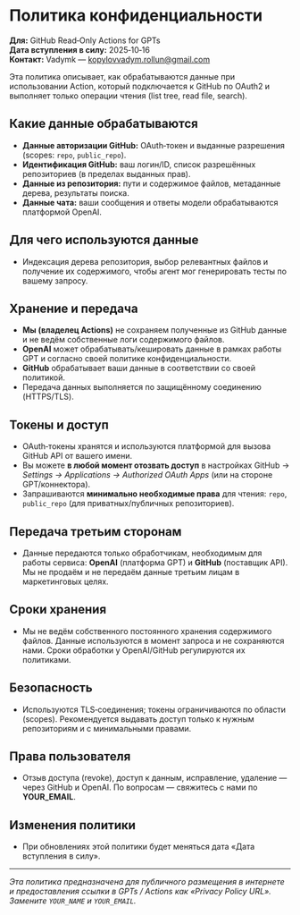 # Политика конфиденциальности
**Для:** GitHub Read‑Only Actions for GPTs  
**Дата вступления в силу:** 2025‑10‑16  
**Контакт:** Vadymk — kopylovvadym.rollun@gmail.com

Эта политика описывает, как обрабатываются данные при использовании Action, который подключается к GitHub по OAuth2 и выполняет только операции чтения (list tree, read file, search).

## Какие данные обрабатываются
- **Данные авторизации GitHub:** OAuth‑токен и выданные разрешения (scopes: `repo`, `public_repo`).  
- **Идентификация GitHub:** ваш логин/ID, список разрешённых репозиториев (в пределах выданных прав).  
- **Данные из репозитория:** пути и содержимое файлов, метаданные дерева, результаты поиска.  
- **Данные чата:** ваши сообщения и ответы модели обрабатываются платформой OpenAI.

## Для чего используются данные
- Индексация дерева репозитория, выбор релевантных файлов и получение их содержимого, чтобы агент мог генерировать тесты по вашему запросу.

## Хранение и передача
- **Мы (владелец Actions)** не сохраняем полученные из GitHub данные и не ведём собственные логи содержимого файлов.  
- **OpenAI** может обрабатывать/кешировать данные в рамках работы GPT и согласно своей политике конфиденциальности.  
- **GitHub** обрабатывает ваши данные в соответствии со своей политикой.  
- Передача данных выполняется по защищённому соединению (HTTPS/TLS).

## Токены и доступ
- OAuth‑токены хранятся и используются платформой для вызова GitHub API от вашего имени.  
- Вы можете **в любой момент отозвать доступ** в настройках GitHub → *Settings → Applications → Authorized OAuth Apps* (или на стороне GPT/коннектора).  
- Запрашиваются **минимально необходимые права** для чтения: `repo`, `public_repo` (для приватных/публичных репозиториев).

## Передача третьим сторонам
- Данные передаются только обработчикам, необходимым для работы сервиса: **OpenAI** (платформа GPT) и **GitHub** (поставщик API). Мы не продаём и не передаём данные третьим лицам в маркетинговых целях.

## Сроки хранения
- Мы не ведём собственного постоянного хранения содержимого файлов. Данные используются в момент запроса и не сохраняются нами. Сроки обработки у OpenAI/GitHub регулируются их политиками.

## Безопасность
- Используются TLS‑соединения; токены ограничиваются по области (scopes). Рекомендуется выдавать доступ только к нужным репозиториям и с минимальными правами.

## Права пользователя
- Отзыв доступа (revoke), доступ к данным, исправление, удаление — через GitHub и OpenAI. По вопросам — свяжитесь с нами по **YOUR_EMAIL**.

## Изменения политики
- При обновлениях этой политики будет меняться дата «Дата вступления в силу».

---
*Эта политика предназначена для публичного размещения в интернете и предоставления ссылки в GPTs / Actions как «Privacy Policy URL». Замените `YOUR_NAME` и `YOUR_EMAIL`.*
